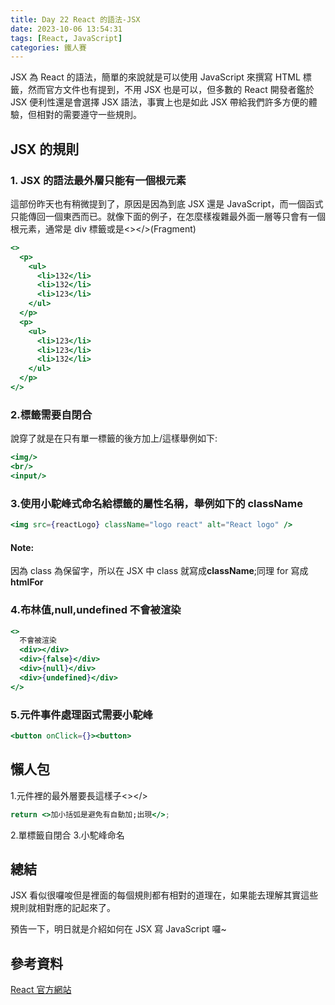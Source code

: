 ```yaml
---
title: Day 22 React 的語法-JSX
date: 2023-10-06 13:54:31
tags: [React, JavaScript]
categories: 鐵人賽
---
```


JSX 為 React 的語法，簡單的來說就是可以使用 JavaScript 來撰寫 HTML 標籤，然而官方文件也有提到，不用 JSX 也是可以，但多數的 React 開發者鑑於 JSX 便利性還是會選擇 JSX 語法，事實上也是如此 JSX 帶給我們許多方便的體驗，但相對的需要遵守一些規則。

<!-- more -->

## JSX 的規則

### 1. JSX 的語法最外層只能有一個根元素

這部份昨天也有稍微提到了，原因是因為到底 JSX 還是 JavaScript，而一個函式只能傳回一個東西而已。就像下面的例子，在怎麼樣複雜最外面一層等只會有一個根元素，通常是 div 標籤或是<></>(Fragment)

```jsx
<>
  <p>
    <ul>
      <li>132</li>
      <li>132</li>
      <li>123</li>
    </ul>
  </p>
  <p>
    <ul>
      <li>123</li>
      <li>123</li>
      <li>132</li>
    </ul>
  </p>
</>
```

### 2.標籤需要自閉合

說穿了就是在只有單一標籤的後方加上/這樣舉例如下:

```jsx
<img/>
<br/>
<input/>

```

### 3.使用小駝峰式命名給標籤的屬性名稱，舉例如下的 className

```jsx
<img src={reactLogo} className="logo react" alt="React logo" />
```

#### Note:

因為 class 為保留字，所以在 JSX 中 class 就寫成**className**;同理 for 寫成**htmlFor**

### 4.布林值,null,undefined 不會被渲染

```jsx
<>
  不會被渲染
  <div></div>
  <div>{false}</div>
  <div>{null}</div>
  <div>{undefined}</div>
</>
```

### 5.元件事件處理函式需要小駝峰

```jsx
<button onClick={}><button>
```

## 懶人包

1.元件裡的最外層要長這樣子<></>

```jsx
return <>加小括弧是避免有自動加;出現</>;
```

2.單標籤自閉合 3.小駝峰命名

## 總結

JSX 看似很囉唆但是裡面的每個規則都有相對的道理在，如果能去理解其實這些規則就相對應的記起來了。

預告一下，明日就是介紹如何在 JSX 寫 JavaScript 囉~

## 參考資料

[React 官方網站](https://react.dev/)
